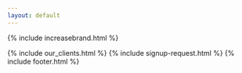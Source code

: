 ```yaml
---
layout: default
---
```


<div class="clearfix"></div>

<section id="Product-positioning" class="content-section section-gray" >

{% include increasebrand.html %}
   
</section>

<div class="clearfix"></div>

{% include our_clients.html %} 
{% include signup-request.html %}
{% include footer.html %}